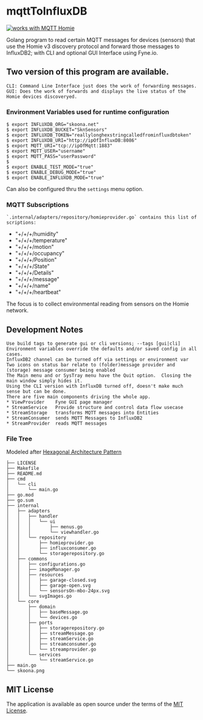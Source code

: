 # mqttToInfluxDB
<a href="https://homieiot.github.io/">
  <img src="https://homieiot.github.io/img/works-with-homie.png" alt="works with MQTT Homie">
</a>

Golang program to read certain MQTT messages for devices (sensors) that use the Homie v3 discovery protocol and forward those messages to InfluxDB2; with CLI and optional GUI Interface using Fyne.io.

## Two version of this program are available.
    CLI: Command Line Interface just does the work of forwarding messages.
    GUI: Does the work of forwards and displays the live status of the Homie devices discoveryed.

### Environment Variables used for runtime configuration
    $ export INFLUXDB_ORG="skoona.net"
    $ export INFLUXDB_BUCKET="SknSensors"
    $ export INFLUXDB_TOKEN="reallylonghexstringcalledfrominfluxdbtoken"
    $ export INFLUXDB_URI="http://ipOfInfluxDB:8086"
    $ export MQTT_URI="tcp://ipOfMqtt:1883"
    $ export MQTT_USER="username"
    $ export MQTT_PASS="userPassword"
    $ 
    $ export ENABLE_TEST_MODE="true"
    $ export ENABLE_DEBUG_MODE="true"
    $ export ENABLE_INFLUXDB_MODE="true"
Can also be configured thru the `settings` menu option.

### MQTT Subscriptions
    `.internal/adapters/repository/homieprovider.go` contains this list of scriptions:
* 	"+/+/+/humidity"
*  	"+/+/+/temperature"
*  	"+/+/+/motion"    
*   "+/+/+/occupancy" 
*  	"+/+/+/Position"  
*  	"+/+/+/State"   
*  	"+/+/+/Details"   
*  	"+/+/+/message"    
*   "+/+/+/name"      
*  	"+/+/+/heartbeat" 

The focus is to collect environmental reading from sensors on the Homie network.


## Development Notes
    Use build tags to generate gui or cli versions; --tags [gui|cli]
	Environment variables override the defaults and/or saved config in all cases.
	InfluxDB2 channel can be turned off via settings or environment var
    Two icons on status bar relate to (folder)message provider and (storage) message consumer being enabled
    The Main menu and or SysTray menu have the Quit option.  Closing the main window simply hides it.
    Using the CLI version with InfluxDB turned off, doesn't make much sense but can be done.
    There are five main components driving the whole app.
    * ViewProvider    Fyne GUI page manager
    * StreamService   Provide structure and control data flow usecase
    * StreamStorage   transforms MQTT messages into Entities
    * StreamConsumer  sends MQTT Messages to InfluxDB2
    * StreamProvider  reads MQTT messages

### File Tree
Modeled after [Hexagonal Architecture Pattern](https://en.wikipedia.org/wiki/Hexagonal_architecture_(software))
```text
├── LICENSE
├── Makefile
├── README.md
├── cmd
│   └── cli
│       └── main.go
├── go.mod
├── go.sum
├── internal
│   ├── adapters
│   │   ├── handler
│   │   │   └── ui
│   │   │       ├── menus.go
│   │   │       └── viewhandler.go
│   │   └── repository
│   │       ├── homieprovider.go
│   │       ├── influxconsumer.go
│   │       └── storagerepository.go
│   ├── commons
│   │   ├── configurations.go
│   │   ├── imageManager.go
│   │   ├── resources
│   │   │   ├── garage-closed.svg
│   │   │   ├── garage-open.svg
│   │   │   └── sensorsOn-mbo-24px.svg
│   │   └── svgImages.go
│   └── core
│       ├── domain
│       │   ├── baseMessage.go
│       │   └── devices.go
│       ├── ports
│       │   ├── storagerepository.go
│       │   ├── streamMessage.go
│       │   ├── streamService.go
│       │   ├── streamconsumer.go
│       │   └── streamprovider.go
│       └── services
│           └── streamService.go
├── main.go
└── skoona.png
```


## MIT License
The application is available as open source under the terms of the [MIT License](http://opensource.org/licenses/MIT).	